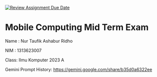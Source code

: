 [![Review Assignment Due Date](https://classroom.github.com/assets/deadline-readme-button-22041afd0340ce965d47ae6ef1cefeee28c7c493a6346c4f15d667ab976d596c.svg)](https://classroom.github.com/a/T0qt99Uw)
# Mobile Computing Mid Term Exam
Name : Nur Taufik Ashabur Ridho

NIM  : 1313623007

Class: Ilmu Komputer 2023 A

Gemini Prompt History: https://gemini.google.com/share/b35d0a6322ee

